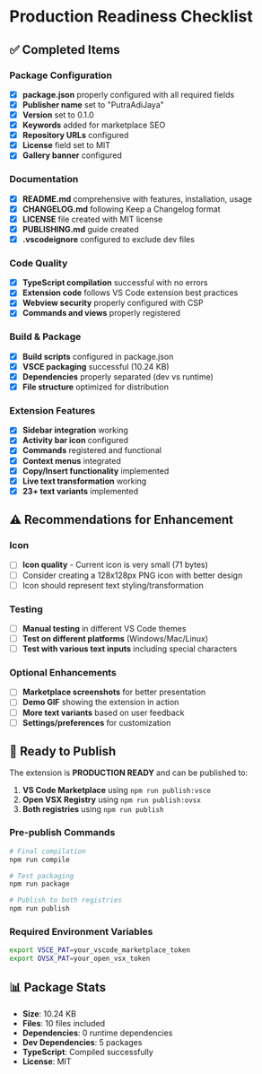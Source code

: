 # Production Readiness Checklist

## ✅ Completed Items

### Package Configuration
- [x] **package.json** properly configured with all required fields
- [x] **Publisher name** set to "PutraAdiJaya"
- [x] **Version** set to 0.1.0
- [x] **Keywords** added for marketplace SEO
- [x] **Repository URLs** configured
- [x] **License** field set to MIT
- [x] **Gallery banner** configured

### Documentation
- [x] **README.md** comprehensive with features, installation, usage
- [x] **CHANGELOG.md** following Keep a Changelog format
- [x] **LICENSE** file created with MIT license
- [x] **PUBLISHING.md** guide created
- [x] **.vscodeignore** configured to exclude dev files

### Code Quality
- [x] **TypeScript compilation** successful with no errors
- [x] **Extension code** follows VS Code extension best practices
- [x] **Webview security** properly configured with CSP
- [x] **Commands and views** properly registered

### Build & Package
- [x] **Build scripts** configured in package.json
- [x] **VSCE packaging** successful (10.24 KB)
- [x] **Dependencies** properly separated (dev vs runtime)
- [x] **File structure** optimized for distribution

### Extension Features
- [x] **Sidebar integration** working
- [x] **Activity bar icon** configured
- [x] **Commands** registered and functional
- [x] **Context menus** integrated
- [x] **Copy/Insert functionality** implemented
- [x] **Live text transformation** working
- [x] **23+ text variants** implemented

## ⚠️ Recommendations for Enhancement

### Icon
- [ ] **Icon quality** - Current icon is very small (71 bytes)
- [ ] Consider creating a 128x128px PNG icon with better design
- [ ] Icon should represent text styling/transformation

### Testing
- [ ] **Manual testing** in different VS Code themes
- [ ] **Test on different platforms** (Windows/Mac/Linux)
- [ ] **Test with various text inputs** including special characters

### Optional Enhancements
- [ ] **Marketplace screenshots** for better presentation
- [ ] **Demo GIF** showing the extension in action
- [ ] **More text variants** based on user feedback
- [ ] **Settings/preferences** for customization

## 🚀 Ready to Publish

The extension is **PRODUCTION READY** and can be published to:

1. **VS Code Marketplace** using `npm run publish:vsce`
2. **Open VSX Registry** using `npm run publish:ovsx`
3. **Both registries** using `npm run publish`

### Pre-publish Commands
```bash
# Final compilation
npm run compile

# Test packaging
npm run package

# Publish to both registries
npm run publish
```

### Required Environment Variables
```bash
export VSCE_PAT=your_vscode_marketplace_token
export OVSX_PAT=your_open_vsx_token
```

## 📊 Package Stats
- **Size**: 10.24 KB
- **Files**: 10 files included
- **Dependencies**: 0 runtime dependencies
- **Dev Dependencies**: 5 packages
- **TypeScript**: Compiled successfully
- **License**: MIT